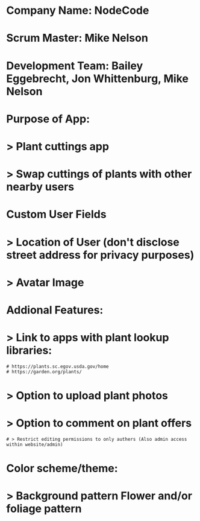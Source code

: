 # Company Name: NodeCode

# Scrum Master: Mike Nelson

# Development Team: Bailey Eggebrecht, Jon Whittenburg, Mike Nelson

# Purpose of App:
  # > Plant cuttings app
  # > Swap cuttings of plants with other nearby users

# Custom User Fields
  # > Location of User (don't disclose street address for privacy purposes)
  # > Avatar Image
  
# Addional Features:
  # > Link to apps with plant lookup libraries:
    # https://plants.sc.egov.usda.gov/home
    # https://garden.org/plants/
  # > Option to upload plant photos
   # > Option to comment on plant offers
    # > Restrict editing permissions to only authers (Also admin access within website/admin)

# Color scheme/theme:
  # > Background pattern Flower and/or foliage pattern
